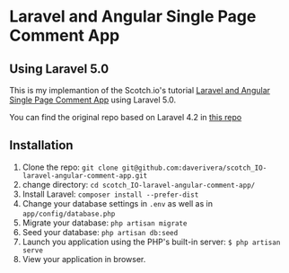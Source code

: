 # Laravel and Angular Single Page Comment App
## Using Laravel 5.0

This is my implemantion of the Scotch.io's tutorial [Laravel and Angular Single Page Comment App](http://scotch.io/tutorials/php/create-a-laravel-and-angular-single-page-comment-application) using Laravel 5.0.

You can find the original repo based on Laravel 4.2 in [this repo](https://github.com/scotch-io/laravel-angular-comment-app)


## Installation

1. Clone the repo: `git clone git@github.com:daverivera/scotch_IO-laravel-angular-comment-app.git`
2. change directory: `cd scotch_IO-laravel-angular-comment-app/`
3. Install Laravel: `composer install --prefer-dist`
4. Change your database settings in `.env` as well as in `app/config/database.php`
5. Migrate your database: `php artisan migrate`
6. Seed your database: `php artisan db:seed`
8. Launch you application using the PHP's built-in server: `$ php artisan serve`
7. View your application in browser.
